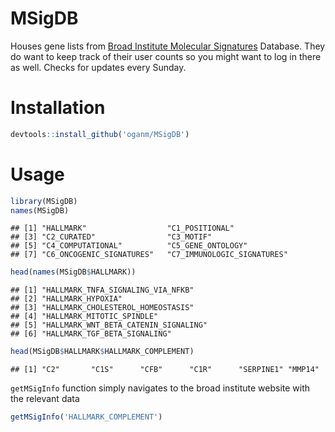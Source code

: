 
MSigDB
======

Houses gene lists from [Broad Institute Molecular Signatures](http://software.broadinstitute.org/gsea/msigdb/index.jsp) Database. They do want to keep track of their user counts so you might want to log in there as well. Checks for updates every Sunday.

Installation
==========
```r
devtools::install_github('oganm/MSigDB')
```

Usage
=====

``` r
library(MSigDB)
names(MSigDB)
```

    ## [1] "HALLMARK"                  "C1_POSITIONAL"            
    ## [3] "C2_CURATED"                "C3_MOTIF"                 
    ## [5] "C4_COMPUTATIONAL"          "C5_GENE_ONTOLOGY"         
    ## [7] "C6_ONCOGENIC_SIGNATURES"   "C7_IMMUNOLOGIC_SIGNATURES"

``` r
head(names(MSigDB$HALLMARK))
```

    ## [1] "HALLMARK_TNFA_SIGNALING_VIA_NFKB"   
    ## [2] "HALLMARK_HYPOXIA"                   
    ## [3] "HALLMARK_CHOLESTEROL_HOMEOSTASIS"   
    ## [4] "HALLMARK_MITOTIC_SPINDLE"           
    ## [5] "HALLMARK_WNT_BETA_CATENIN_SIGNALING"
    ## [6] "HALLMARK_TGF_BETA_SIGNALING"

``` r
head(MSigDB$HALLMARK$HALLMARK_COMPLEMENT)
```

    ## [1] "C2"       "C1S"      "CFB"      "C1R"      "SERPINE1" "MMP14"

`getMSigInfo` function simply navigates to the broad institute website with the relevant data

``` r
getMSigInfo('HALLMARK_COMPLEMENT')
```
